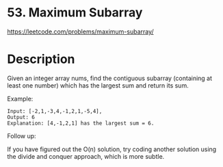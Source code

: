 # 53. Maximum Subarray

https://leetcode.com/problems/maximum-subarray/

# Description

Given an integer array nums, find the contiguous subarray (containing at least one number) which
has the largest sum and return its sum.

Example:
```
Input: [-2,1,-3,4,-1,2,1,-5,4],
Output: 6
Explanation: [4,-1,2,1] has the largest sum = 6.
```

Follow up:

If you have figured out the O(n) solution, try coding another solution using the
divide and conquer approach, which is more subtle.
